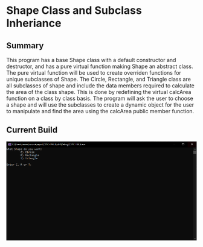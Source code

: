 # Shape Class and Subclass Inheriance
## Summary
This program has a base Shape class with a default constructor and destructor, and has a pure virtual function making Shape an abstract class. 
The pure virtual function will be used to create overriden functions for unique subclasses of Shape. The Circle, Rectangle, and Triangle class are all
subclasses of shape and include the data members required to calculate the area of the class shape. This is done by redefining the virtual calcArea function 
on a class by class basis. The program will ask the user to choose a shape and will use the subclasses to create a dynamic object for the user to manipulate and 
find the area using the calcArea public member function.

## Current Build
![Current Build Image](images/CurrentBuild.png)
